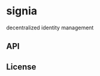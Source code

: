 # signia
decentralized identity management


<!-- ## Signia Protocol
The PushDrop token protocol for Signia key registry transactions will be as follows:

- <public key> (protocolID [1, 'identity attribute publication'], keyID of a random 12-byte base64 string, anyoneCanVerifyMyOwnership is true, counterparty of anyone)

- OP_CHECKSIG

- <key id> The key ID (random 12-byte string) used to derive the locking public key

- <identity key> of the person who created the PushDrop token

- <cert> An Authrite certificate with a subject that matches the <identity key> and with at leat one field revealed using the keyring to the anyone verifier

- <signature> The digital signature automatically computed by PushDrop

- OP_DROP / OP_2DROP … -->

## API

## License